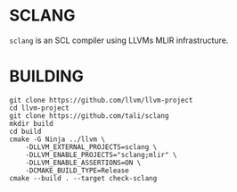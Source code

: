 # SCLANG

`sclang` is an SCL compiler using LLVMs MLIR infrastructure.

# BUILDING

```
git clone https://github.com/llvm/llvm-project
cd llvm-project
git clone https://github.com/tali/sclang
mkdir build
cd build
cmake -G Ninja ../llvm \
    -DLLVM_EXTERNAL_PROJECTS=sclang \
    -DLLVM_ENABLE_PROJECTS="sclang;mlir" \
    -DLLVM_ENABLE_ASSERTIONS=ON \
    -DCMAKE_BUILD_TYPE=Release
cmake --build . --target check-sclang
```

